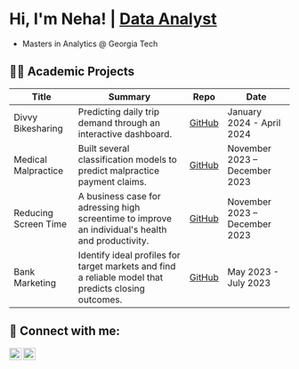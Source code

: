 <h1>Hi, I'm Neha! | <a href="https://github.com/nshah-11?tab=repositories">Data Analyst</a>
</h1>

- Masters in Analytics @ Georgia Tech

<h2>👩‍💻 Academic Projects</h2>

| Title                            | Summary                                                             | Repo              | Date |
| -------------------------------- | ------------------------------------------------------------------------ | ----------------- |---------------------------|
| Divvy Bikesharing                | Predicting daily trip demand through an interactive dashboard.           | [GitHub](https://github.com/nshah-11/divvy-bikesharing)       | January 2024 - April 2024 |
| Medical Malpractice              | Built several classification models to predict malpractice payment claims.     | [GitHub](https://github.com/nshah-11/medical-malpractice)   | November 2023 – December 2023 |
| Reducing Screen Time             | A business case for adressing high screentime to improve an individual's health and productivity.      | [GitHub](https://github.com/nshah-11/reducing-screentime)  | November 2023 – December 2023|
| Bank Marketing                   | Identify ideal profiles for target markets and find a reliable model that predicts closing outcomes.   | [GitHub](https://github.com/nshah-11/bank-marketing)       |May 2023 - July 2023|

<h2> 🤳 Connect with me:</h2>

[<img align="left" alt="NehaShah | LinkedIn" width="22px" src="https://cdn.jsdelivr.net/npm/simple-icons@v3/icons/linkedin.svg" />][linkedin]
[<img align="left" alt="NehaShah | LinkedIn" width="22px" src="https://cloud.githubusercontent.com/assets/1724406/14420001/cfc72600-ffc9-11e5-8743-9b94ce8af254.png" />][tableau]


[linkedin]: https://www.linkedin.com/in/ns-neha-shah/
[tableau]: https://public.tableau.com/app/profile/neha.shah.ns/vizzes

<!--
Here are some ideas to get you started:

- 🔭 I’m currently working on ...
- 🌱 I’m currently learning ...
- 👯 I’m looking to collaborate on ...
- 🤔 I’m looking for help with ...
- 💬 Ask me about ...
- 📫 How to reach me: ...
- 😄 Pronouns: ...
- ⚡ Fun fact: ...
-->
